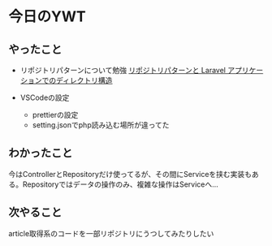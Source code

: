 # 今日のYWT

## やったこと

- リポジトリパターンについて勉強
[リポジトリパターンと Laravel アプリケーションでのディレクトリ構造](https://qiita.com/karayok/items/d7740ab2bd0adbab2e06)

- VSCodeの設定
  - prettierの設定
  - setting.jsonでphp読み込む場所が違ってた

## わかったこと

今はControllerとRepositoryだけ使ってるが、その間にServiceを挟む実装もある。Repositoryではデータの操作のみ、複雑な操作はServiceへ…

## 次やること

article取得系のコードを一部リポジトリにうつしてみたりしたい
